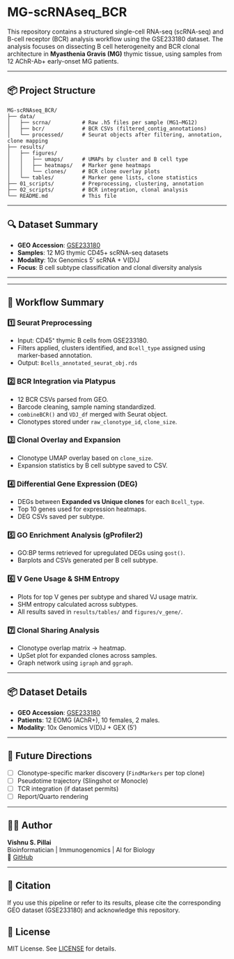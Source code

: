 # MG-scRNAseq_BCR

This repository contains a structured single-cell RNA-seq (scRNA-seq) and B-cell receptor (BCR) analysis workflow using the GSE233180 dataset. The analysis focuses on dissecting B cell heterogeneity and BCR clonal architecture in **Myasthenia Gravis (MG)** thymic tissue, using samples from 12 AChR-Ab+ early-onset MG patients.

---

## 📦 Project Structure

```
MG-scRNAseq_BCR/
├── data/
│   ├── scrna/          # Raw .h5 files per sample (MG1–MG12)
│   ├── bcr/            # BCR CSVs (filtered_contig_annotations)
│   └── processed/      # Seurat objects after filtering, annotation, clone mapping
├── results/
│   ├── figures/
│   │   ├── umaps/      # UMAPs by cluster and B cell type
│   │   ├── heatmaps/   # Marker gene heatmaps
│   │   └── clones/     # BCR clone overlay plots
│   └── tables/         # Marker gene lists, clone statistics
├── 01_scripts/         # Preprocessing, clustering, annotation
├── 02_scripts/         # BCR integration, clonal analysis
└── README.md           # This file
```

---

## 🔍 Dataset Summary

- **GEO Accession**: [GSE233180](https://www.ncbi.nlm.nih.gov/geo/query/acc.cgi?acc=GSE233180)
- **Samples**: 12 MG thymic CD45+ scRNA-seq datasets
- **Modality**: 10x Genomics 5’ scRNA + V(D)J
- **Focus**: B cell subtype classification and clonal diversity analysis

---


---

## 🔄 Workflow Summary

### 1️⃣ **Seurat Preprocessing**
- Input: CD45⁺ thymic B cells from GSE233180.
- Filters applied, clusters identified, and `Bcell_type` assigned using marker-based annotation.
- Output: `Bcells_annotated_seurat_obj.rds`

### 2️⃣ **BCR Integration via Platypus**
- 12 BCR CSVs parsed from GEO.
- Barcode cleaning, sample naming standardized.
- `combineBCR()` and `VDJ_df` merged with Seurat object.
- Clonotypes stored under `raw_clonotype_id`, `clone_size`.

### 3️⃣ **Clonal Overlay and Expansion**
- Clonotype UMAP overlay based on `clone_size`.
- Expansion statistics by B cell subtype saved to CSV.

### 4️⃣ **Differential Gene Expression (DEG)**
- DEGs between **Expanded vs Unique clones** for each `Bcell_type`.
- Top 10 genes used for expression heatmaps.
- DEG CSVs saved per subtype.

### 5️⃣ **GO Enrichment Analysis (gProfiler2)**
- GO:BP terms retrieved for upregulated DEGs using `gost()`.
- Barplots and CSVs generated per B cell subtype.

### 6️⃣ **V Gene Usage & SHM Entropy**
- Plots for top V genes per subtype and shared VJ usage matrix.
- SHM entropy calculated across subtypes.
- All results saved in `results/tables/` and `figures/v_gene/`.

### 7️⃣ **Clonal Sharing Analysis**
- Clonotype overlap matrix → heatmap.
- UpSet plot for expanded clones across samples.
- Graph network using `igraph` and `ggraph`.

---

## 📦 Dataset Details

- **GEO Accession**: [GSE233180](https://www.ncbi.nlm.nih.gov/geo/query/acc.cgi?acc=GSE233180)
- **Patients**: 12 EOMG (AChR+), 10 females, 2 males.
- **Modality**: 10x Genomics V(D)J + GEX (5′)

---

## 🧠 Future Directions

- [ ] Clonotype-specific marker discovery (`FindMarkers` per top clone)
- [ ] Pseudotime trajectory (Slingshot or Monocle)
- [ ] TCR integration (if dataset permits)
- [ ] Report/Quarto rendering

---

## 👨‍🔬 Author

**Vishnu S. Pillai**  
Bioinformatician | Immunogenomics | AI for Biology  
🔗 [GitHub](https://github.com/vishnuspillai)

---

## 📜 Citation

If you use this pipeline or refer to its results, please cite the corresponding GEO dataset (GSE233180) and acknowledge this repository.



## 📄 License

MIT License. See [LICENSE](LICENSE) for details.
